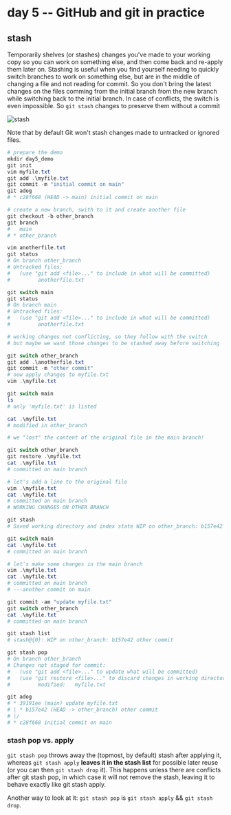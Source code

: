 # day 5 -- GitHub and git in practice

## stash

Temporarily shelves (or stashes) changes you've made to your working copy so you can work on something else, and then come back and re-apply them later on. Stashing is useful when you find yourself needing to quickly switch branches to work on something else, but are in the middle of changing a file and not reading for commit. So you don't bring the latest changes on the files comming from the initial branch from the new branch while switching back to the initial branch. In case of conflicts, the switch is even impossible. So `git stash` changes to preserve them without a commit

![stash](https://i.ytimg.com/vi/wpHEjqIjJGQ/maxresdefault.jpg)

Note that by default Git won't stash changes made to untracked or ignored files.

```powershell
# prepare the demo
mkdir day5_demo
git init
vim myfile.txt
git add .\myfile.txt
git commit -m "initial commit on main"
git adog
# * c28f668 (HEAD -> main) initial commit on main

# create a new branch, swith to it and create another file
git checkout -b other_branch
git branch
#   main
# * other_branch

vim anotherfile.txt
git status
# On branch other_branch
# Untracked files:
#   (use "git add <file>..." to include in what will be committed)
#         anotherfile.txt

git switch main
git status
# On branch main
# Untracked files:
#   (use "git add <file>..." to include in what will be committed)
#         anotherfile.txt

# working changes not conflicting, so they follow with the switch
# but maybe we want those changes to be stashed away before switching

git switch other_branch
git add .\anotherfile.txt
git commit -m "other commit"
# now apply changes to myfile.txt
vim .\myfile.txt

git switch main
ls
# only 'myfile.txt' is listed

cat .\myfile.txt
# modified in other_branch 

# we "lost" the content of the original file in the main branch!

git switch other_branch
git restore .\myfile.txt
cat .\myfile.txt
# committed on main branch

# let's add a line to the original file
vim .\myfile.txt
cat .\myfile.txt
# committed on main branch
# WORKING CHANGES ON OTHER BRANCH

git stash
# Saved working directory and index state WIP on other_branch: b157e42 other commit

git switch main
cat .\myfile.txt
# committed on main branch

# let's make some changes in the main branch
vim .\myfile.txt
cat .\myfile.txt
# committed on main branch
# ---another commit on main

git commit -am "update myfile.txt"
git switch other_branch
cat .\myfile.txt
# committed on main branch

git stash list
# stash@{0}: WIP on other_branch: b157e42 other commit

git stash pop
# On branch other_branch
# Changes not staged for commit:
#   (use "git add <file>..." to update what will be committed)
#   (use "git restore <file>..." to discard changes in working directory)
#         modified:   myfile.txt

git adog
# * 39191ee (main) update myfile.txt
# | * b157e42 (HEAD -> other_branch) other commit
# |/
# * c28f668 initial commit on main
```

### stash pop vs. apply

`git stash pop` throws away the (topmost, by default) stash after applying it, whereas `git stash apply` **leaves it in the stash list** for possible later reuse (or you can then `git stash drop` it). This happens unless there are conflicts after git stash pop, in which case it will not remove the stash, leaving it to behave exactly like git stash apply.

Another way to look at it: `git stash pop` is `git stash apply` && `git stash drop`.

